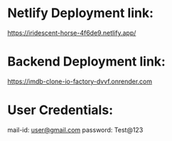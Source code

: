# Netlify Deployment link:

https://iridescent-horse-4f6de9.netlify.app/

# Backend Deployment link:

https://imdb-clone-io-factory-dvvf.onrender.com

# User Credentials:

mail-id: user@gmail.com 
password: Test@123